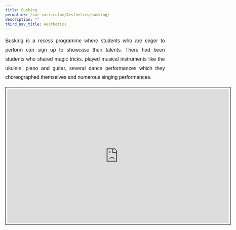 ```yaml
---
title: Busking
permalink: /our-curriculum/Aesthetics/busking/
description: ""
third_nav_title: Aesthetics
---
```

<p style="font-family:Arial; font-size:16px; text-align:justify; line-height:1.8">Busking is a recess programme where students who are eager to perform can sign up to showcase their talents. There had been students who shared magic tricks, played musical instruments like the ukulele, piano and guitar, several dance performances which they choreographed themselves and numerous singing performances.</p>
	
<iframe allowfullscreen="true" height="422" width="700" frameborder="0" style="border:1px solid black; padding:5px" src="https://docs.google.com/presentation/d/e/2PACX-1vS1SkHG4LgVdPZjbAPF8pF9XXOGPOeIn8xjV6O58vZiOA5J-dkjjgi_lk-gQHkIX1vxm7Mjas__sbWj/embed?start=true&amp;loop=true&amp;delayms=3000"></iframe>